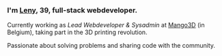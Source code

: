 ### I'm [Leny](//leny.me), 39, full-stack webdeveloper.

Currently working as _Lead Webdeveloper & Sysadmin_ at [Mango3D](//mango3d.io) (in Belgium), taking part in the 3D printing revolution.

Passionate about solving problems and sharing code with the community.
